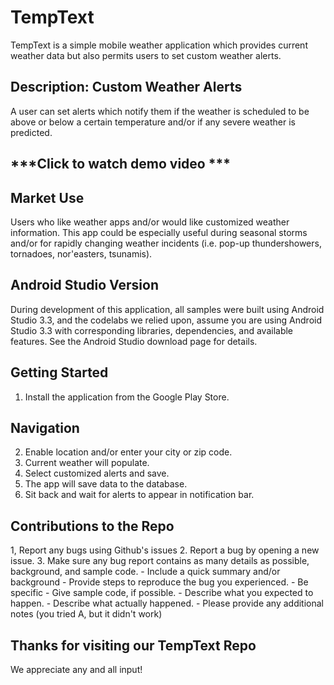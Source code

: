 # TempText
TempText is a simple mobile weather application which provides current weather data but also permits users to set custom weather alerts. 

## Description: Custom Weather Alerts
A user can set alerts which notify them if the weather is scheduled to be above or below a certain temperature and/or if any severe weather is predicted.

## ***Click to watch demo video ***

## Market Use
Users who like weather apps and/or would like customized weather information. This app could be especially useful during seasonal storms and/or for rapidly changing weather incidents (i.e. pop-up thundershowers, tornadoes, nor'easters, tsunamis).

## Android Studio Version
During development of this application, all samples were built using Android Studio 3.3, and the codelabs we relied upon, assume you are using Android Studio 3.3 with corresponding libraries, dependencies, and available features. See the Android Studio download page for details.

## Getting Started
1. Install the application from the Google Play Store.
   
## Navigation
2. Enable location and/or enter your city or zip code.
3. Current weather will populate.
4. Select customized alerts and save.
5. The app will save data to the database.
6. Sit back and wait for alerts to appear in notification bar.

## Contributions to the Repo

1, Report any bugs using Github's issues
2. Report a bug by opening a new issue.
3. Make sure any bug report contains as many details as possible, background, and sample code.
    - Include a quick summary and/or background
    - Provide steps to reproduce the bug you experienced.
        - Be specific
        - Give sample code, if possible.
    - Describe what you expected to happen.
    - Describe what actually happened.
    - Please provide any additional notes (you tried A, but it didn't work)
    
## Thanks for visiting our TempText Repo
We appreciate any and all input!

